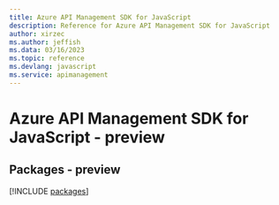 ```yaml
---
title: Azure API Management SDK for JavaScript
description: Reference for Azure API Management SDK for JavaScript
author: xirzec
ms.author: jeffish
ms.data: 03/16/2023
ms.topic: reference
ms.devlang: javascript
ms.service: apimanagement
---
```

# Azure API Management SDK for JavaScript - preview
## Packages - preview
[!INCLUDE [packages](api-management-index.md)]